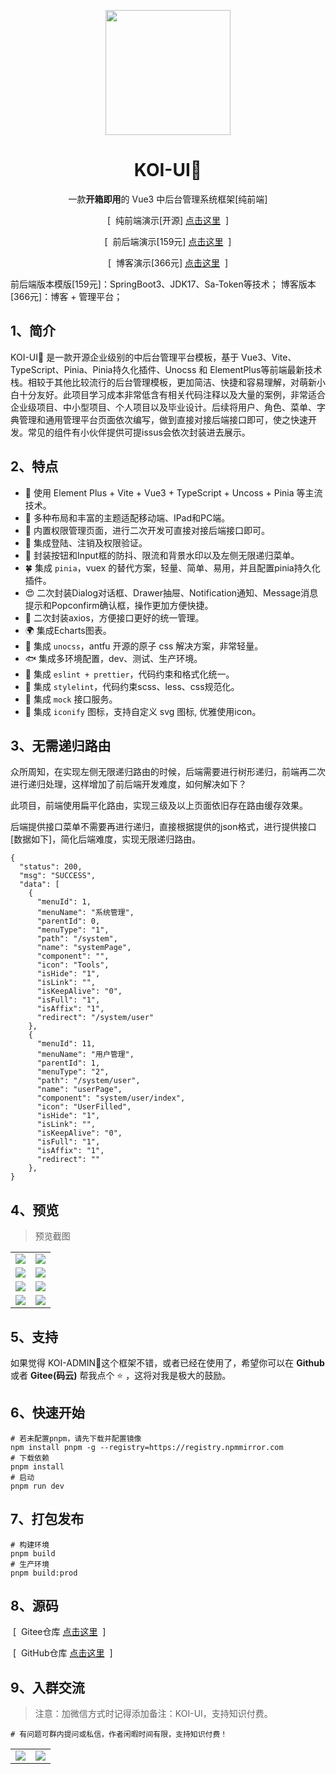 <p align="center">
  <img src="https://pic4.zhimg.com/v2-702a23ebb518199355099df77a3cfe07_b.webp" width="200" height="200" />
</p>

<h1 align="center">KOI-UI🌻</h1>

<p align="center">一款<b>开箱即用</b>的 Vue3 中后台管理系统框架[纯前端]</p>

<p align="center">
  <span>&nbsp;[&nbsp;</span>
  纯前端演示[开源]
  <a href="http://39.107.143.109/login" target="_blank">点击这里</a>
  <span>&nbsp;]&nbsp;</span>
<p>

<p align="center">
  <span>&nbsp;[&nbsp;</span>
  前后端演示[159元]
  <a href="http://39.107.143.109/login" target="_blank">点击这里</a>
  <span>&nbsp;]&nbsp;</span>
<p>
<p align="center">
  <span>&nbsp;[&nbsp;</span>
  博客演示[366元]
  <a href="http://39.107.143.109:8188/home/index" target="_blank">点击这里</a>
  <span>&nbsp;]&nbsp;</span>
<p>

前后端版本模版[159元]：SpringBoot3、JDK17、Sa-Token等技术；
博客版本[366元]：博客 + 管理平台；

## 1、简介

KOI-UI🌻 是一款开源企业级别的中后台管理平台模板，基于 Vue3、Vite、TypeScript、Pinia、Pinia持久化插件、Unocss 和 ElementPlus等前端最新技术栈。相较于其他比较流行的后台管理模板，更加简洁、快捷和容易理解，对萌新小白十分友好。此项目学习成本非常低含有相关代码注释以及大量的案例，非常适合企业级项目、中小型项目、个人项目以及毕业设计。后续将用户、角色、菜单、字典管理和通用管理平台页面依次编写，做到直接对接后端接口即可，使之快速开发。常见的组件有小伙伴提供可提issus会依次封装进去展示。

## 2、特点

- 🎯 使用 Element Plus + Vite + Vue3 + TypeScript + Uncoss + Pinia 等主流技术。
- 🍊 多种布局和丰富的主题适配移动端、IPad和PC端。
- 🐼 内置权限管理页面，进行二次开发可直接对接后端接口即可。
- 🌸 集成登陆、注销及权限验证。
- 🎃 封装按钮和Input框的防抖、限流和背景水印以及左侧无限递归菜单。
- 🍀 集成 `pinia`，vuex 的替代方案，轻量、简单、易用，并且配置pinia持久化插件。
- 😍 二次封装Dialog对话框、Drawer抽屉、Notification通知、Message消息提示和Popconfirm确认框，操作更加方便快捷。
- 🍓 二次封装axios，方便接口更好的统一管理。
- 🌍 集成Echarts图表。
- 🌈 集成 `unocss`，antfu 开源的原子 css 解决方案，非常轻量。
- 🐟 集成多环境配置，dev、测试、生产环境。
- 🌼 集成 `eslint + prettier`，代码约束和格式化统一。
- 🌻 集成 `stylelint`，代码约束scss、less、css规范化。
- 👻 集成 `mock` 接口服务。
- 🏡 集成 `iconify` 图标，支持自定义 svg 图标, 优雅使用icon。

## 3、无需递归路由

众所周知，在实现左侧无限递归路由的时候，后端需要进行树形递归，前端再二次进行递归处理，这样增加了前后端开发难度，如何解决如下？

此项目，前端使用扁平化路由，实现三级及以上页面依旧存在路由缓存效果。

后端提供接口菜单不需要再进行递归，直接根据提供的json格式，进行提供接口[数据如下]，简化后端难度，实现无限递归路由。

```properties
{
  "status": 200,
  "msg": "SUCCESS",
  "data": [
    {
      "menuId": 1,
      "menuName": "系统管理",
      "parentId": 0,
      "menuType": "1",
      "path": "/system",
      "name": "systemPage",
      "component": "",
      "icon": "Tools",
      "isHide": "1",
      "isLink": "",
      "isKeepAlive": "0",
      "isFull": "1",
      "isAffix": "1",
      "redirect": "/system/user"
    },
    {
      "menuId": 11,
      "menuName": "用户管理",
      "parentId": 1,
      "menuType": "2",
      "path": "/system/user",
      "name": "userPage",
      "component": "system/user/index",
      "icon": "UserFilled",
      "isHide": "1",
      "isLink": "",
      "isKeepAlive": "0",
      "isFull": "1",
      "isAffix": "1",
      "redirect": ""
    },
}
```

## 4、预览

> 预览截图

<table>
  <tr>
    <td><img src="https://gitee.com/BigCatHome/koi-photo/raw/master/photos/KOI-ADMIN/KOI1.png" /></td>
    <td><img src="https://gitee.com/BigCatHome/koi-photo/raw/master/photos/KOI-ADMIN/KOI2.png" /></td>
  </tr>
  <tr>
    <td><img src="https://gitee.com/BigCatHome/koi-photo/raw/master/photos/KOI-ADMIN/KOI3.png" /></td>
    <td><img src="https://gitee.com/BigCatHome/koi-photo/raw/master/photos/KOI-ADMIN/KOI4.png" /></td>
  </tr>
  <tr>
    <td><img src="https://gitee.com/BigCatHome/koi-photo/raw/master/photos/KOI-ADMIN/KOI5.png" /></td>
    <td><img src="https://gitee.com/BigCatHome/koi-photo/raw/master/photos/KOI-ADMIN/KOI6.png" /></td>
  </tr>
  <tr>
    <td><img src="https://gitee.com/BigCatHome/koi-photo/raw/master/photos/KOI-ADMIN/KOI7.png" /></td>
    <td><img src="https://gitee.com/BigCatHome/koi-photo/raw/master/photos/KOI-ADMIN/KOI8.png" /></td>
  </tr>
</table>

## 5、支持

如果觉得 KOI-ADMIN🌻这个框架不错，或者已经在使用了，希望你可以在 **Github** 或者 **Gitee(码云)** 帮我点个 ⭐ ，这将对我是极大的鼓励。

## 6、快速开始

```properties
# 若未配置pnpm，请先下载并配置镜像
npm install pnpm -g --registry=https://registry.npmmirror.com
# 下载依赖
pnpm install
# 启动
pnpm run dev
```

## 7、打包发布

```properties
# 构建环境
pnpm build
# 生产环境
pnpm build:prod
```

## 8、源码

<p align="left">
  <span>&nbsp;[&nbsp;</span>
  Gitee仓库
  <a href="https://gitee.com/BigCatHome/koi-ui.git" target="_blank">点击这里</a>
  <span>&nbsp;]&nbsp;</span>
<p>
<p align="left">
  <span>&nbsp;[&nbsp;</span>
  GitHub仓库
  <a href="https://github.com/yuxintao6/koi-ui.git" target="_blank">点击这里</a>
  <span>&nbsp;]&nbsp;</span>
<p>

## 9、入群交流

> 注意：加微信方式时记得添加备注：KOI-UI，支持知识付费。
```properties
# 有问题可群内提问或私信，作者闲暇时间有限，支持知识付费！
```

<table>
    <tr>
        <td><img src="https://gitee.com/BigCatHome/koi-photo/raw/master/photos/KOI-ADMIN/WeChat.png"/></td>
        <td><img src="https://gitee.com/BigCatHome/koi-photo/raw/master/photos/KOI-ADMIN/WeChatPay.png"/></td>
    </tr>
</table>
